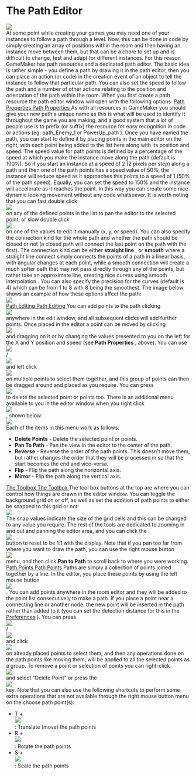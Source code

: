 # The Path Editor

  
![](https://gms.magecorn.com/Manual/assets/Images/Asset_Editors/Editor_Paths.png)  
At some point while creating your games you may need one of your
instances to follow a path through a level. Now, this can be done in
code by simply creating an array of positions within the room and then
having an instance move between them, but that can be a chore to set up
and is difficult to change, test and adapt for different instances. For
this reason GameMaker has path resources and a dedicated path editor.
The basic idea is rather simple - you define a path by drawing it in the
path editor, then you can place an action (or code) in the creation
event of an object to tell the instance to follow that particular path.
You can also set the speed to follow the path and a number of other
actions relating to the position and orientation of the path within the
room. When you first create a path resource the path editor window will
open with the following options: [ Path Properties Path Properties ](#)
As with all resources in GameMaker you should give your new path a
unique name as this is what will be used to identify it throughout the
game you are making, and a good system that a lot of people use is to
prefix (or suffix) the resource for easy recognition in code or actions
(eg: path_Enemy_1 or PowerUp_path ). Once you have named the path, you
can start to define it by placing points in the main editor on the
right, with each point being added to the list here along with its
position and speed. The speed value for path points is defined by a
percentage of the speed at which you make the instance move along the
path (default is 100%). So if you start an instance at a speed of 2 (2
pixels per step) along a path and then one of the path points has a
speed value of 50%, the instance will reduce speed as it approaches this
points to a speed of 1 (50% of the path speed). Equally, you can set the
speed to 150% and the instance will accelerate as it reaches the point.
In this way you can create some nice dynamic looking movement without
any code whatsoever. It is worth noting that you can fast double click  
![](https://gms.magecorn.com/Manual/assets/Images/Icons/Icon_LMB.png)  
on any of the defined points in the list to pan the editor to the
selected point, or slow double click  
![](https://gms.magecorn.com/Manual/assets/Images/Icons/Icon_LMB.png)  
on one of the values to edit it manually (x, y, or speed). You can also
specify the connection kind for the whole path and whether the path
should be closed or not (a closed path will connect the last point on
the path with the first). The connection kind can be either **straight
line** , or **smooth** where a straight line connect simply connects the
points of a path in a linear basis, with angular changes at each point,
while a smooth connection will create a much softer path that may not
pass directly through any of the points, but rather take an approximate
line, creating nice curves using smooth interpolation . You can also
specify the precision for the curves (default is 4) which can be from 1
to 8 with 8 being the smoothest. The image below shows an example of how
these options affect the path:  
![](https://gms.magecorn.com/Manual/assets/Images/Asset_Editors/Editor_Paths_Examples.png)  
[ Path Editing Path Editing ](#) You can add points to the path
clicking  
![](https://gms.magecorn.com/Manual/assets/Images/Icons/Icon_LMB.png)  
anywhere in the edit window, and all subsequent clicks will add further
points. Once placed in the editor a point can be moved by clicking  
![](https://gms.magecorn.com/Manual/assets/Images/Icons/Icon_LMB.png)  
and dragging on it or by changing the values presented to you on the
left for the X and Y position and speed (see **Path Properties** ,
above). You can use  
![](https://gms.magecorn.com/Manual/assets/Images/Icons/Icon_Ctrl.png)  
/  
![](https://gms.magecorn.com/Manual/assets/Images/Icons/Icon_Cmd.png)  
and left click  
![](https://gms.magecorn.com/Manual/assets/Images/Icons/Icon_LMB.png)  
on multiple points to select them together, and this group of points can
then be dragged around and placed as you require. You can press  
![](https://gms.magecorn.com/Manual/assets/Images/Icons/Icon_Delete.png)  
to delete the selected point or points too. There is an additional menu
available to you in the editor window when you right click  
![](https://gms.magecorn.com/Manual/assets/Images/Icons/Icon_RMB.png)  
, shown below:  
![](https://gms.magecorn.com/Manual/assets/Images/Asset_Editors/Editor_Paths_Menu.png)  
Each of the items in this menu work as follows:

-   **Delete Points** - Delete the selected point or points.
-   **Pan To Path** - Pan the view in the editor to the center of the
    path.
-   **Reverse** - Reverse the order of the path points. This doesn't
    move them, but rather changes the order that they will be processed
    in so that the start becomes the end and vice-versa.
-   **Flip** - Flip the path along the horizontal axis.
-   **Mirror** - Flip the path along the vertical axis.

[ The Toolbox The Toolbox ](#) The tool box buttons at the top are where
you can control how things are drawn in the editor window. You can
toggle the background grid on or off, as well as set the addition of
path points to either be snapped to this grid or not:  
![](https://gms.magecorn.com/Manual/assets/Images/Asset_Editors/Editor_Paths_GridOptions.png)  
The snap values indicate the size of the grid cells and this can be
changed to any value you require. The rest of the tools are dedicated to
zooming in and out and panning the editor area, and you can click the  
![](https://gms.magecorn.com/Manual/assets/Images/Icons/Icon_ZoomReset.png)  
button to reset to be 1:1 with the display. Note that if you pan too far
from where you want to draw the path, you can use the right mouse
button  
![](https://gms.magecorn.com/Manual/assets/Images/Icons/Icon_RMB.png)  
menu, and then click **Pan to Path** to scroll back to where you were
working. [ Path Points Path Points ](#) Paths are simply a collection of
points joined together by a line. In the editor, you place these points
by using the left mouse button  
![](https://gms.magecorn.com/Manual/assets/Images/Icons/Icon_LMB.png)  
. You can add points anywhere in the room editor and they will be added
to the point list consecutively to make a path. If you place a point
near a connecting line or another node, the new point will be inserted
in the path rather than added to it (you can set the detection distance
for this in the
[Preferences](../Setting_Up_And_Version_Information/IDE_Preferences/Spline_Editor)
). You can press  
![](https://gms.magecorn.com/Manual/assets/Images/Icons/Icon_Ctrl.png)  
/  
![](https://gms.magecorn.com/Manual/assets/Images/Icons/Icon_Cmd.png)  
and click  
![](https://gms.magecorn.com/Manual/assets/Images/Icons/Icon_LMB.png)  
on already placed points to select them, and then any operations done on
the path points like moving them, will be applied to all the selected
points as a group. To remove a point or selection of points you can
right-click  
![](https://gms.magecorn.com/Manual/assets/Images/Icons/Icon_RMB.png)  
and select "Delete Point" or press the  
![](https://gms.magecorn.com/Manual/assets/Images/Icons/Icon_Delete.png)  
key. Note that you can also use the following shortcuts to perform some
extra operations that are not available through the right mouse button
menu on the choose path point(s):

-   T +  
    ![](https://gms.magecorn.com/Manual/assets/Images/Icons/Icon_LMB.png)  
    : Translate (move) the path points
-   R +  
    ![](https://gms.magecorn.com/Manual/assets/Images/Icons/Icon_LMB.png)  
    : Rotate the path points
-   S +  
    ![](https://gms.magecorn.com/Manual/assets/Images/Icons/Icon_LMB.png)  
    : Scale the path points
